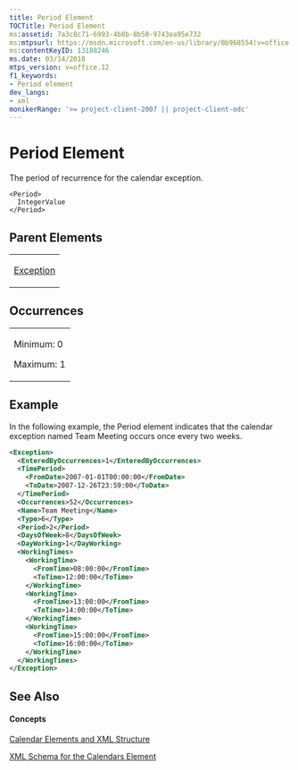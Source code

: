 ```yaml
---
title: Period Element
TOCTitle: Period Element
ms:assetid: 7a3c8c71-6993-4b8b-8b50-9743ea95e732
ms:mtpsurl: https://msdn.microsoft.com/en-us/library/Bb968554(v=office.12)
ms:contentKeyID: 13188246
ms.date: 03/14/2018
mtps_version: v=office.12
f1_keywords:
- Period element
dev_langs:
- xml
monikerRange: '>= project-client-2007 || project-client-odc'
---
```


# Period Element




The period of recurrence for the calendar exception.

    <Period>
      IntegerValue
    </Period>

## Parent Elements

<table>
<colgroup>
<col style="width: 100%" />
</colgroup>
<tbody>
<tr class="odd">
<td><p><a href="exception-element.md">Exception</a></p></td>
</tr>
</tbody>
</table>

## Occurrences

<table>
<colgroup>
<col style="width: 100%" />
</colgroup>
<tbody>
<tr class="odd">
<td><p>Minimum: 0</p>
<p>Maximum: 1</p></td>
</tr>
</tbody>
</table>

## Example

In the following example, the Period element indicates that the calendar exception named Team Meeting occurs once every two weeks.

``` xml
<Exception>
  <EnteredByOccurrences>1</EnteredByOccurrences>
  <TimePeriod>
    <FromDate>2007-01-01T00:00:00</FromDate>
    <ToDate>2007-12-26T23:59:00</ToDate>
  </TimePeriod>
  <Occurrences>52</Occurrences>
  <Name>Team Meeting</Name>
  <Type>6</Type>
  <Period>2</Period>
  <DaysOfWeek>8</DaysOfWeek>
  <DayWorking>1</DayWorking>
  <WorkingTimes>
    <WorkingTime>
      <FromTime>08:00:00</FromTime>
      <ToTime>12:00:00</ToTime>
    </WorkingTime>
    <WorkingTime>
      <FromTime>13:00:00</FromTime>
      <ToTime>14:00:00</ToTime>
    </WorkingTime>
    <WorkingTime>
      <FromTime>15:00:00</FromTime>
      <ToTime>16:00:00</ToTime>
    </WorkingTime>
  </WorkingTimes>
</Exception>
```

## See Also

#### Concepts

[Calendar Elements and XML Structure](calendar-elements-and-xml-structure.md)

[XML Schema for the Calendars Element](xml-schema-for-the-calendars-element.md)

